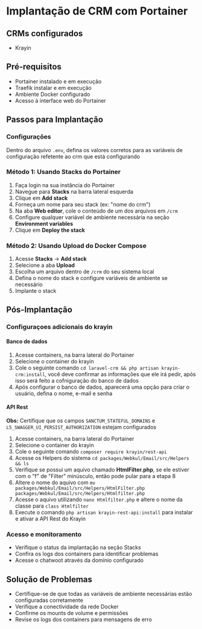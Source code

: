 # Implantação de CRM com Portainer

## CRMs configurados

- Krayin

## Pré-requisitos

- Portainer instalado e em execução
- Traefik instalar e em execução
- Ambiente Docker configurado
- Acesso à interface web do Portainer

## Passos para Implantação

### Configurações

Dentro do arquivo `.env`, defina os valores corretos para as variáveis de configuração refetente ao crm que está configurando

### Método 1: Usando Stacks do Portainer

1. Faça login na sua instância do Portainer
2. Navegue para **Stacks** na barra lateral esquerda
3. Clique em **Add stack**
4. Forneça um nome para seu stack (ex: "nome do crm")
5. Na aba **Web editor**, cole o conteúdo de um dos arquivos em `/crm`
6. Configure qualquer variável de ambiente necessária na seção **Environment variables**
7. Clique em **Deploy the stack**

### Método 2: Usando Upload do Docker Compose

1. Acesse **Stacks** → **Add stack**
2. Selecione a aba **Upload**
3. Escolha um arquivo dentro de `/crm` do seu sistema local
4. Defina o nome do stack e configure variáveis de ambiente se necessário
5. Implante o stack

## Pós-Implantação

### Configuraçoes adicionais do krayin

#### Banco de dados

1. Acesse containers, na barra lateral do Portainer
2. Selecione o container do krayin
3. Cole o seguinte comando `cd laravel-crm && php artisan krayin-crm:install`, você deve confirmar as informações que ele irá pedir, após isso será feito a cofniguração do banco de dados
4. Após configurar o banco de dados, aparecerá uma opção para criar o usuário, defina o nome, e-mail e senha

#### API Rest

**Obs:** Certifique que os campos `SANCTUM_STATEFUL_DOMAINS` e `L5_SWAGGER_UI_PERSIST_AUTHORIZATION` estejam configurados

1. Acesse containers, na barra lateral do Portainer
2. Selecione o container do krayin
3. Cole o seguinte comando `composer require krayin/rest-api`
4. Acesse os Helpers do sistema `cd packages/Webkul/Email/src/Helpers && ls`
5. Verifique se possui um aquivo chamado **HtmlFilter.php**, se ele estiver com o "f" de "Filter" minúsculo, então pode pular para a etapa 8
6. Altere o nome do aquivo com `mv packages/Webkul/Email/src/Helpers/HtmlFilter.php packages/Webkul/Email/src/Helpers/Htmlfilter.php`
7. Acesse o aquivo utilizando `nano Htmlfilter.php` e altere o nome da classe para `class Htmlfilter`
8. Execute o comando `php artisan krayin-rest-api:install` para instalar e ativar a API Rest do Krayin

### Acesso e monitoramento

- Verifique o status da implantação na seção Stacks
- Confira os logs dos containers para identificar problemas
- Acesse o chatwoot através da domínio configurado

## Solução de Problemas

- Certifique-se de que todas as variáveis de ambiente necessárias estão configuradas corretamente
- Verifique a conectividade da rede Docker
- Confirme os mounts de volume e permissões
- Revise os logs dos containers para mensagens de erro